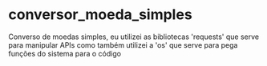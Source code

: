# conversor_moeda_simples
 Converso de moedas simples, eu utilizei as bibliotecas 'requests' que serve para manipular APIs como também utilizei a 'os' que serve para pega funções do sistema para o código  
